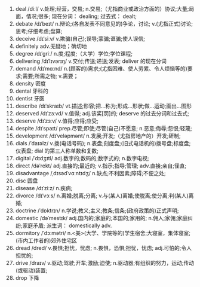 1. deal /diːl/ v.处理;经营，交易; n.交易;（尤指商业或政治方面的）协议;大量;局面，情况;很多; 现在分词： dealing; 过去式： dealt;
2. debate /dɪˈbeɪt/ n.辩论;(各自发表不同意见的)争论，讨论; v.(尤指正式)讨论;思考;仔细考虑;盘算;
3. deceive /dɪˈsiːv/ v.欺骗(自己);误导;蒙骗;诓骗;使人误信;
4. definitely adv.无疑地；确切地
5. degree /dɪˈɡriː/ n.度;程度;（大学）学位;学位课程;
6. delivering /dɪˈlɪvərɪŋ/ v.交付;传送;递送;发表; deliver 的现在分词
7. demand /dɪˈmɑːnd/ n.(顾客的)需求;(尤指困难、使人劳累、令人烦恼等的)要求;需要;所需之物; v.需要；
8. density 密度
9. dental 牙科的
10. dentist 牙医
11. describe /dɪˈskraɪb/ vt.描述;形容;把…称为;形成…形状;做…运动;画出…图形
12. deserved /dɪˈzɜːvd/ v.值得; adj.该奖[罚]的; deserve 的过去分词和过去式;
13. deserve /dɪˈzɜːv/ v.值得;应得;应受;
14. despite /dɪˈspaɪt/ prep.尽管;即使;尽管(自己)不愿意; n.恶意;侮辱;怨恨;轻蔑;
15. development /dɪˈveləpmənt/ n.发展;开发;（尤指房地产的）开发;研制;
16. dials /ˈdaɪəlz/ v.拨(电话号码); n.表盘;刻度盘;(旧式电话机的)拨号盘;标度盘;仪表盘; dial 的第三人称单数和复数;
17. digital /ˈdɪdʒɪtl/ adj.数字的;数码的;数字式的; n.数字电视;
18. direct /dəˈrekt/ adj.直接的;最近的; v.指示;指导;管理; adv.直接;亲自;径直;
19. disadvantage /ˌdɪsədˈvɑːntɪdʒ/ n.缺点;不利因素;障碍;不便之处;
20. disc 圆盘
21. disease /dɪˈziːz/ n.疾病;
22. divorce /dɪˈvɔːs/ n.离婚;脱离;分离; v.与(某人)离婚;使脱离;使分离;判(某人)离婚;
23. doctrine /ˈdɒktrɪn/ n.学说;教义;主义;教条;信条;(政府政策的)正式声明;
24. domestic /dəˈmestɪk/ adj.国内的;家庭的;本国的;家用的; n.佣人;家佣;家庭纠纷;家庭矛盾; 派生词： domestically adv.
25. dormitory /ˈdɔːmətri/ n.<美>(大学、学院等的)学生宿舍;大寝室，集体寝室;(市内工作者的)郊外住宅区
26. dread /dred/ v.畏惧;担忧，忧虑; n.畏惧，恐惧;担忧，忧虑; adj.可怕的;令人担忧的;
27. drive /draɪv/ v.驱动;驾驶;开车;激励;迫使; n.驱动器;有组织的努力，运动;传动(或驱动)装置;
28. drop 下降
